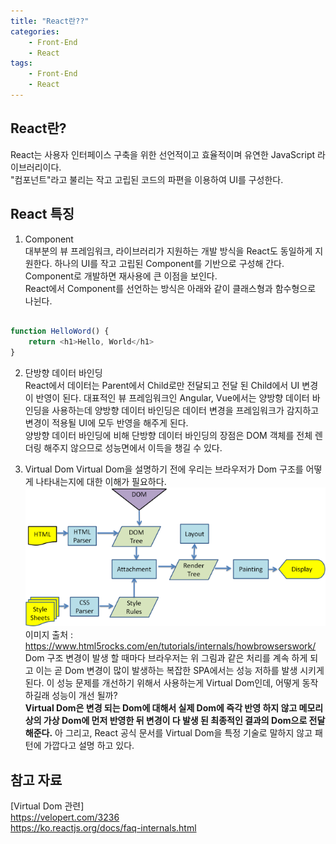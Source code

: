 ```yaml
---
title: "React란??"
categories: 
    - Front-End
    - React
tags: 
    - Front-End
    - React
---
```

## React란?
React는 사용자 인터페이스 구축을 위한 선언적이고 효율적이며 유연한 JavaScript 라이브러리이다.<br>
"컴포넌트"라고 불리는 작고 고립된 코드의 파편을 이용하여 UI를 구성한다.

## React 특징
1. Component<br>
대부분의 뷰 프레임워크, 라이브러리가 지원하는 개발 방식을 React도 동일하게 지원한다. 하나의 UI를 작고 고립된 Component를 기반으로 구성해 간다. </br>
Component로 개발하면 재사용에 큰 이점을 보인다. <br>
React에서 Component를 선언하는 방식은 아래와 같이 클래스형과 함수형으로 나뉜다.<br>
```javascript

function HelloWord() {
    return <h1>Hello, World</h1>
}
```

2. 단방향 데이터 바인딩<br>
React에서 데이터는 Parent에서 Child로만 전달되고 전달 된 Child에서 UI 변경이 반영이 된다. 대표적인 뷰 프레임워크인 Angular, Vue에서는 양방향 데이터 바인딩을 사용하는데 양방향 데이터 바인딩은 데이터 변경을 프레임워크가 감지하고 변경이 적용될 UI에 모두 반영을 해주게 된다. <br>
양방향 데이터 바인딩에 비해 단방향 데이터 바인딩의 장점은 DOM 객체를 전체 렌더링 해주지 않으므로 성능면에서 이득을 챙길 수 있다. <br>

3. Virtual Dom
Virtual Dom을 설명하기 전에 우리는 브라우저가 Dom 구조를 어떻게 나타내는지에 대한 이해가 필요하다.<br>
![Dom Render](/assets/images/domRenderTree.png)<br>
이미지 출처 : https://www.html5rocks.com/en/tutorials/internals/howbrowserswork/<br>
Dom 구조 변경이 발생 할 때마다 브라우저는 위 그림과 같은 처리를 계속 하게 되고 이는 곧 Dom 변경이 많이 발생하는 복잡한 SPA에서는 성능 저하를 발생 시키게 된다. 이 성능 문제를 개선하기 위해서 사용하는게 Virtual Dom인데, 어떻게 동작하길래 성능이 개선 될까?<br>
<b>Virtual Dom은 변경 되는 Dom에 대해서 실제 Dom에 즉각 반영 하지 않고 메모리 상의 가상 Dom에 먼저 반영한 뒤 변경이 다 발생 된 최종적인 결과의 Dom으로 전달 해준다.</b> 아 그리고, React 공식 문서를 Virtual Dom을 특정 기술로 말하지 않고 패턴에 가깝다고 설명 하고 있다. 

## 참고 자료
[Virtual Dom 관련] <br>
https://velopert.com/3236 <br>
https://ko.reactjs.org/docs/faq-internals.html